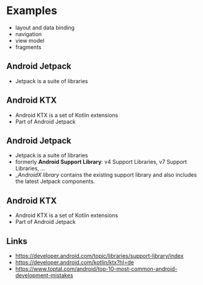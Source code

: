 # Examples
* layout and data binding
* navigation
* view model
* fragments

## Android Jetpack
* Jetpack is a suite of libraries

## Android KTX
* Android KTX is a set of Kotlin extensions
* Part of Android Jetpack

## Android Jetpack
* Jetpack is a suite of libraries
* formerly __Android Support Library__: v4 Support Libraries, v7 Support Libraries, ...
* __AndroidX library_ contains the existing support library and also includes the latest Jetpack components. 

## Android KTX
* Android KTX is a set of Kotlin extensions
* Part of Android Jetpack

## Links
* https://developer.android.com/topic/libraries/support-library/index
* https://developer.android.com/kotlin/ktx?hl=de
* https://www.toptal.com/android/top-10-most-common-android-development-mistakes

